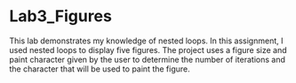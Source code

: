 # Lab3_Figures
This lab demonstrates my knowledge of nested loops. In this assignment, I used nested loops to display five figures.
The project uses a figure size and paint character given by the user to determine the number of iterations and the character that will be used to paint the figure.
